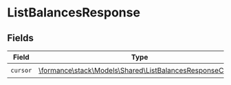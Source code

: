 # ListBalancesResponse


## Fields

| Field                                                                                                         | Type                                                                                                          | Required                                                                                                      | Description                                                                                                   |
| ------------------------------------------------------------------------------------------------------------- | ------------------------------------------------------------------------------------------------------------- | ------------------------------------------------------------------------------------------------------------- | ------------------------------------------------------------------------------------------------------------- |
| `cursor`                                                                                                      | [\formance\stack\Models\Shared\ListBalancesResponseCursor](../../Models/Shared/ListBalancesResponseCursor.md) | :heavy_check_mark:                                                                                            | N/A                                                                                                           |
